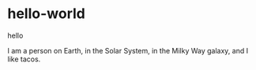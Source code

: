 # hello-world
hello

I am a person on Earth, in the Solar System, in the Milky Way galaxy, and I like tacos.
